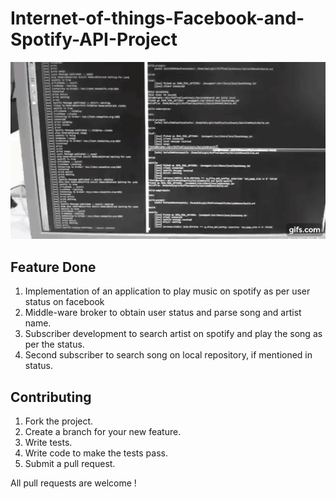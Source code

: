 # Internet-of-things-Facebook-and-Spotify-API-Project


[![Demo Doccou alpha](https://github.com/dineshvg/Internet-of-things-Facebook-and-Spotify-API-Project/blob/master/gif_pic.gif)](https://www.youtube.com/watch?v=EGyT7qterQw&ab_channel=BalasubramaniyanSundaresan)


## Feature Done 

1. Implementation of an application to play music on spotify as per user status on facebook
2. Middle-ware broker to obtain user status and parse song and artist name.
3. Subscriber development to search artist on spotify and play the song as per the status.
4. Second subscriber to search song on local repository, if mentioned in status.

## Contributing

1. Fork the project.
2. Create a branch for your new feature.
3. Write tests.
4. Write code to make the tests pass.
5. Submit a pull request.

All pull requests are welcome !
